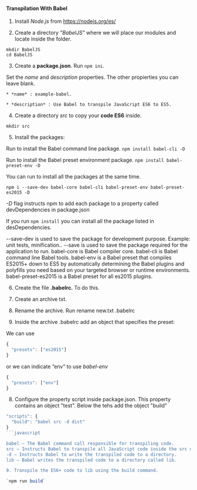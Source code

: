 #### Transpilation With Babel ####

1. Install *Node.js* from <https://nodejs.org/es/>

2. Create a directory *"BabelJS"* where we will place our modules and locate inside the folder.

  ~~~
  mkdir BabelJS
  cd BabelJS
  ~~~

3. Create a __package.json__. Run `npm ini`.

  Set the *name* and *description* properties. The other propierties you can leave blank.

    * *name* : example-babel.
  
    * *description* : Use Babel to transpile JavaScript ES6 to ES5.

4. Create a directory *src* to copy your __code ES6__ inside.

  `mkdir src`

5. Install the packages:

  Run to install the Babel command line package.
  `npm install babel-cli -D`

  Run to install the Babel preset environment package.
  `npm install babel-preset-env -D`


  You can run to install all the packages at the same time.

  `npm i --save-dev babel-core babel-cli babel-preset-env babel-preset-es2015 -D`

  *-D* flag instructs npm to add each package to a property called devDependencies in package.json

  If you run `npm install` you can install all the package listed in desDependencies.


  --save-dev is used to save the package for development purpose. Example: unit tests, minification..
  --save is used to save the package required for the application to run.
  babel-core is Babel compiler core.
  babel-cli is Babel command line Babel tools.
  babel-env is a Babel preset that compiles ES2015+ down to ES5 by automatically determining the Babel plugins and polyfills you need based on your targeted browser or runtime environments.
  babel-preset-es2015 is a Babel preset for all es2015 plugins.

6. Create the file __.babelrc.__ To do this.
  1. Create an archive txt.
  2. Rename the archive. Run rename new.txt .babelrc

7. Inside the archive .babelrc add an object that specifies the preset:

  We can use
  
  ```javascript
  {
    "presets": ["es2015"]
  }
  ```
  
  or we can indicate “env” to use *babel-env*
   
  ```javascript
  {
    "presets": ["env"]
  }
  ```
  
8. Configure the property script inside package.json. This property contains an object "test". Below the tehs add the object "build"
   
  ```javascript
  "scripts": {
    "build": "babel src -d dist"
  }
  ```javascript

  babel — The Babel command call responsible for transpiling code.
  src — Instructs Babel to transpile all JavaScript code inside the src directory.
  -d — Instructs Babel to write the transpiled code to a directory.
  lib — Babel writes the transpiled code to a directory called lib.

9. Transpile the ES6+ code to lib using the build command.
  
  `npm run build`